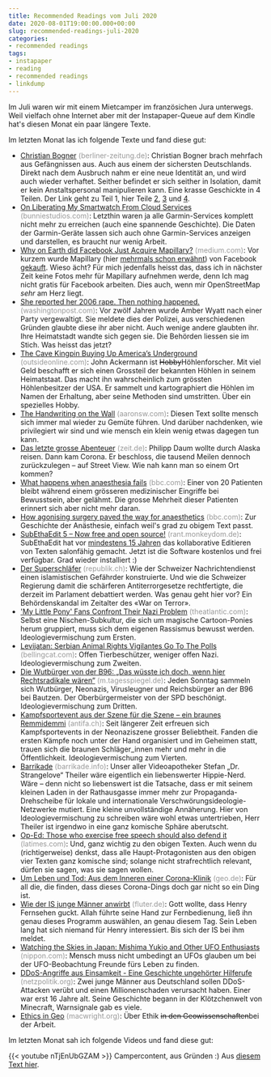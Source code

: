```yaml
---
title: Recommended Readings vom Juli 2020
date: 2020-08-01T19:00:00.000+00:00
slug: recommended-readings-juli-2020
categories:
- recommended readings
tags:
- instapaper
- reading
- recommended readings
- linkdump
---
```


Im Juli waren wir mit einem Mietcamper im französichen Jura unterwegs. Weil vielfach ohne Internet aber mit der Instapaper-Queue auf dem Kindle hat's diesen Monat ein paar längere Texte.

Im letzten Monat las ich folgende Texte und fand diese gut:

- [Christian Bogner](https://www.berliner-zeitung.de/bogner/christian-bogner-der-ausbruch-li.83991) <span style="color: #999999;">(berliner-zeitung.de)</span>: Christian Bogner brach mehrfach aus Gefängnissen aus. Auch aus einem der sichersten Deutschlands. Direkt nach dem Ausbruch nahm er eine neue Identität an, und wird auch wieder verhaftet. Seither befindet er sich seither in Isolation, damit er kein Anstaltspersonal manipulieren kann. Eine krasse Geschickte in 4 Teilen. Der Link geht zu Teil 1, hier Teile [2](https://www.berliner-zeitung.de/bogner/christian-bogner-die-ermittlungen-li.84001), [3](https://www.berliner-zeitung.de/bogner/christian-bogner-der-prozess-li.84008) und  [4](https://www.berliner-zeitung.de/bogner/christian-bogner-das-verschwinden-von-thomas-ranke-li.84015).
- [On Liberating My Smartwatch From Cloud Services](https://www.bunniestudios.com/blog/?p=5863) <span style="color: #999999;">(bunniestudios.com)</span>: Letzthin waren ja alle Garmin-Services komplett nicht mehr zu erreichen (auch eine spannende Geschichte). Die Daten der Garmin-Geräte lassen sich auch ohne Garmin-Services anzeigen und darstellen, es braucht nur wenig Arbeit.
- [Why on Earth did Facebook Just Acquire Mapillary?](https://medium.com/@joemorrison/why-on-earth-did-facebook-just-acquire-mapillary-9838405272f8) <span style="color: #999999;">(medium.com)</span>: Vor kurzem wurde Mapillary (hier [mehrmals schon erwähnt](http://habi.gna.ch/?s=mapillary)) von Facebook [gekauft](https://hn.algolia.com/?dateRange=all&page=0&prefix=false&query=mapillary%20facebook&sort=byPopularity&type=story). Wieso ächt? Für mich jedenfalls heisst das, dass ich in nächster Zeit keine Fotos mehr für Mapillary aufnehmen werde, denn Ich mag nicht gratis für Facebook arbeiten. Dies auch, wenn mir OpenStreetMap *sehr* am Herz liegt.
- [She reported her 2006 rape. Then nothing happened.](https://www.washingtonpost.com/graphics/2018/opinions/arlington-texas/) <span style="color: #999999;">(washingtonpost.com)</span>: Vor zwölf Jahren wurde Amber Wyatt nach einer Party vergewaltigt. Sie meldete dies der Polizei, aus verschiedenen Gründen glaubte diese ihr aber nicht. Auch wenige andere glaubten ihr. Ihre Heimatstadt wandte sich gegen sie. Die Behörden liessen sie im Stich. Was heisst das jetzt?
- [The Cave Kingpin Buying Up America’s Underground](https://www.outsideonline.com/2414888/john-ackerman-caves-minnesota) <span style="color: #999999;">(outsideonline.com)</span>: John Ackermann ist <del>Hobby</del>Höhlenforscher. Mit viel Geld beschafft er sich einen Grossteil der bekannten Höhlen in seinem Heimatstaat. Das macht ihn wahrscheinlich zum grössten Höhlenbesitzer der USA. Er sammelt und kartographiert die Höhlen im Namen der Erhaltung, aber seine Methoden sind umstritten. Über ein spezielles Hobby.
- [The Handwriting on the Wall](http://www.aaronsw.com/weblog/handwritingwall) <span style="color: #999999;">(aaronsw.com)</span>: Diesen Text sollte mensch sich immer mal wieder zu Gemüte führen. Und darüber nachdenken, wie privilegiert wir sind und wie mensch ein klein wenig etwas dagegen tun kann.
- [Das letzte grosse Abenteuer](https://www.zeit.de/entdecken/reisen/2020-06/virtuelles-reisen-alaska-fernreisen-pandemie-google-street-view-digital) <span style="color: #999999;">(zeit.de)</span>: Philipp Daum wollte durch Alaska reisen. Dann kam Corona. Er beschloss, die tausend Meilen dennoch zurückzulegen – auf Street View. Wie nah kann man so einem Ort kommen?
- [What happens when anaesthesia fails](https://www.bbc.com/future/article/20190313-what-happens-when-anaesthesia-fails) <span style="color: #999999;">(bbc.com)</span>:  Einer von 20 Patienten bleibt während einem grösseren medizinischer Eingriffe bei Bewusstsein, aber gelähmt. Die grosse Mehrheit dieser Patienten erinnert sich aber nicht mehr daran.
- [How agonising surgery paved the way for anaesthetics](https://www.bbc.com/future/article/20200624-how-agonising-surgery-paved-the-way-for-anaesthetics) <span style="color: #999999;">(bbc.com)</span>: Zur Geschichte der Anästhesie, einfach weil's grad zu obigem Text passt.
- [SubEthaEdit 5 – Now free and open source!](https://rant.monkeydom.de/posts/2018/11/28/see-is-back) <span style="color: #999999;">(rant.monkeydom.de)</span>: SubEthaEdit hat vor [mindestens 15 Jahren](http://habi.gna.ch/?s=SubEthaEdit) das kollaborative Editieren von Texten salonfähig gemacht. Jetzt ist die Software kostenlos und frei verfügbar. Grad wieder installiert :)
- [Der Superschläfer](https://www.republik.ch/2020/06/15/der-superschlaefer) <span style="color: #999999;">(republik.ch)</span>: Wie der Schweizer Nachrichtendienst einen islamistischen Gefährder konstruierte. Und wie die Schweizer Regierung damit die schärferen Antiterror­gesetze rechtfertigte, die derzeit im Parlament debattiert werden. Was genau geht hier vor? Ein Behördenskandal im Zeitalter des «War on Terror».
- ['My Little Pony' Fans Confront Their Nazi Problem](https://www.theatlantic.com/technology/archive/2020/06/my-little-pony-nazi-4chan-black-lives-matter/613348/) <span style="color: #999999;">(theatlantic.com)</span>: Selbst eine Nischen-Subkultur, die sich um magische Cartoon-Ponies herum gruppiert, muss sich dem eigenen Rassismus bewusst werden. Ideologievermischung zum Ersten.
- [Levijatan: Serbian Animal Rights Vigilantes Go To The Polls](https://www.bellingcat.com/news/2020/06/18/levijatan-serbian-animal-rights-vigilantes-go-to-the-polls/) <span style="color: #999999;">(bellingcat.com)</span>: Offen Tierbeschützer, weniger offen Nazi. Ideologievermischung zum Zweiten.
- [Die Wutbürger von der B96: „Das wüsste ich doch, wenn hier Rechtsradikale wären“](https://m.tagesspiegel.de/die-wutbuerger-von-der-b96-das-wuesste-ich-doch-wenn-hier-rechtsradikale-waeren/25978068.html) <span style="color: #999999;">(m.tagesspiegel.de)</span>:  Jeden Sonntag sammeln sich Wutbürger, Neonazis, Virusleugner und Reichsbürger an der B96 bei Bautzen. Der Oberbürgermeister von der SPD beschönigt. Ideologievermischung zum Dritten.
- [Kampfsportevent aus der Szene für die Szene – ein braunes Remmidemmi](https://www.antifa.ch/kampfsportevent-aus-der-szene-fuer-die-szene-ein-braunes-remmidemmi/) <span style="color: #999999;">(antifa.ch)</span>: Seit längerer Zeit erfreuen sich Kampfsportevents in der Neonaziszene grosser Beliebtheit. Fanden die ersten Kämpfe noch unter der Hand organisiert und im Geheimen statt, trauen sich die braunen Schläger_innen mehr und mehr in die Öffentlichkeit. Ideologievermischung zum Vierten.
- [Barrikade](https://barrikade.info/article/3000) <span style="color: #999999;">(barrikade.info)</span>: Unser aller Videoapotheker Stefan „Dr. Strangelove“ Theiler wäre eigentlich ein liebenswerter Hippie-Nerd. Wäre – denn nicht so liebenswert ist die Tatsache, dass er mit seinem kleinen Laden in der Rathausgasse immer mehr zur Propaganda-Drehscheibe für lokale und internationale Verschwörungsideologie-Netzwerke mutiert. Eine kleine unvollständige Annäherung. Hier von Ideologievermischung zu schreiben wäre wohl etwas untertrieben, Herr Theiler ist irgendwo in eine ganz komische Sphäre aberutscht.
- [Op-Ed: Those who exercise free speech should also defend it](https://www.latimes.com/opinion/story/2020-06-19/protests-free-speech-first-amendment) <span style="color: #999999;">(latimes.com)</span>: Und, ganz wichtig zu den obigen Texten. Auch wenn du (richtigerweise) denkst, dass alle Haupt-Protagonisten aus den obigen vier Texten ganz komische sind; solange nicht strafrechtlich relevant, dürfen sie sagen, was sie sagen wollen.
- [Um Leben und Tod: Aus dem Inneren einer Corona-Klinik](https://www.geo.de/wissen/gesundheit/23067-rtkl-pandemie-um-leben-und-tod-aus-dem-inneren-einer-corona-klinik) <span style="color: #999999;">(geo.de)</span>: Für all die, die finden, dass dieses Corona-Dings doch gar nicht so ein Ding ist.
- [Wie der IS junge Männer anwirbt](https://www.fluter.de/reportage-wie-der-is-junge-maenner-anwirbt) <span style="color: #999999;">(fluter.de)</span>: Gott wollte, dass Henry Fernsehen guckt. Allah führte seine Hand zur Fernbedienung, ließ ihn genau dieses Programm auswählen, an genau diesem Tag. Sein Leben lang hat sich niemand für Henry interessiert. Bis sich der IS bei ihm meldet.
- [Watching the Skies in Japan: Mishima Yukio and Other UFO Enthusiasts](https://www.nippon.com/en/japan-topics/g00881/) <span style="color: #999999;">(nippon.com)</span>: Mensch muss nicht umbedingt an UFOs glauben um bei der UFO-Beobachtung Freunde fürs Leben zu finden.
- [DDoS-Angriffe aus Einsamkeit - Eine Geschichte ungehörter Hilferufe](https://netzpolitik.org/2020/ddos-serie-angriff-aus-einsamkeit/) <span style="color: #999999;">(netzpolitik.org)</span>: Zwei junge Männer aus Deutschland sollen DDoS-Attacken verübt und einen Millionenschaden verursacht haben. Einer war erst 16 Jahre alt. Seine Geschichte begann in der Klötzchenwelt von Minecraft, Warnsignale gab es viele.
- [Ethics in Geo](https://macwright.org/2020/06/21/ethics-in-geo.html) <span style="color: #999999;">(macwright.org)</span>: Über Ethik <del>in den Geowissenschaften</del>bei der Arbeit.

Im letzten Monat sah ich folgende Videos und fand diese gut:

{{< youtube nTjEnUbGZAM >}}
Campercontent, aus Gründen :)
Aus [ diesem Text hier](https://www.thedrive.com/news/34753/the-winnebago-heli-home-was-a-real-flying-rv-that-needs-to-make-a-comeback-in-2020).
